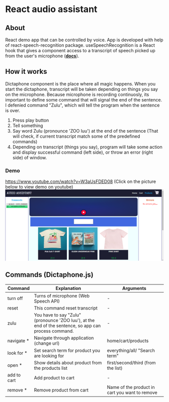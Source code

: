 # React audio assistant 


## About

React demo app that can be controlled by voice. App is developed with help of react-speech-recognition package. useSpeechRecognition is a React hook that gives a component access to a transcript of speech picked up from the user's microphone   ([**docs**](https://www.npmjs.com/package/react-speech-recognition)). 

  
 
 
## How it works

Dictaphone component is the place where all magic happens. When you start the dictaphone, transcript will be taken depending on things you say on the microphone. Because microphone is recording continuosly, its important to define some command that will signal the end of the sentence.
I defenied command "Zulu", which will tell the program when the sentence is over.

 
1. Press play button     
2. Tell something
3. Say word Zulu (pronounce 'ZOO luu') at the end of the sentence (That will check, if current transcript match some of the predefined commands)
4. Depending on transcript (things you say), program will take some action and display successful command (left side), or throw an error (right side) of window.

### Demo 
https://www.youtube.com/watch?v=W3aUsFDED08 (Click on the picture below to view demo on youtube)
[![LOOK AT THE PICTURE](https://github.com/svire/ReactAudioAssistant/blob/master/src/assets/navigateproducts.png)](https://www.youtube.com/watch?v=W3aUsFDED08)

## Commands (Dictaphone.js)

Command | Explanation | Arguments
------------ | -------------  | ------------- 
turn off | Turns of microphone (Web Speech API)| -
reset | This command reset transcript| -
zulu | You have to say "Zulu" (pronounce 'ZOO luu'), at the end of the sentence, so app can process command.| -
navigate * | Navigate through application (change url)| home/cart/products
look for * | Set search term for product you are looking for| everything/all/ "Search term"
open * | Show details about product from the products list | first/second/third (from the list)
add to cart | Add product to cart  | -
remove * | Remove product from cart | Name of the product in cart you want to remove



 
